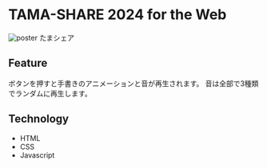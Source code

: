# TAMA-SHARE 2024 for the Web
![poster](https://github.com/ManatoYamashita/lw_tamashare-2024/assets/95745485/97bd4843-567f-4a68-970e-3a538ffb0b8a)
たまシェア

## Feature
ボタンを押すと手書きのアニメーションと音が再生されます。
音は全部で3種類でランダムに再生します。

## Technology
* HTML
* CSS
* Javascript
